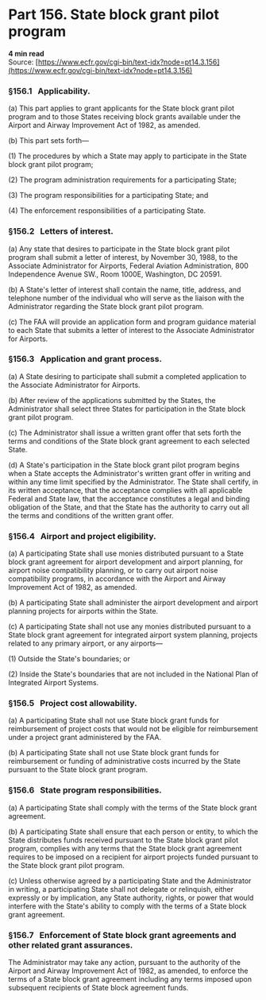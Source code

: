 # Part 156. State block grant pilot program
**4 min read**  
Source: [https://www.ecfr.gov/cgi-bin/text-idx?node=pt14.3.156](https://www.ecfr.gov/cgi-bin/text-idx?node=pt14.3.156)

<div>

### §156.1   Applicability.

\(a\) This part applies to grant applicants for the State block grant pilot program and to those States receiving block grants available under the Airport and Airway Improvement Act of 1982, as amended.

\(b\) This part sets forth—

\(1\) The procedures by which a State may apply to participate in the State block grant pilot program;

\(2\) The program administration requirements for a participating State;

\(3\) The program responsibilities for a participating State; and

\(4\) The enforcement responsibilities of a participating State.

### §156.2   Letters of interest.

\(a\) Any state that desires to participate in the State block grant pilot program shall submit a letter of interest, by November 30, 1988, to the Associate Administrator for Airports, Federal Aviation Administration, 800 Independence Avenue SW., Room 1000E, Washington, DC 20591.

\(b\) A State's letter of interest shall contain the name, title, address, and telephone number of the individual who will serve as the liaison with the Administrator regarding the State block grant pilot program.

\(c\) The FAA will provide an application form and program guidance material to each State that submits a letter of interest to the Associate Administrator for Airports.

### §156.3   Application and grant process.

\(a\) A State desiring to participate shall submit a completed application to the Associate Administrator for Airports.

\(b\) After review of the applications submitted by the States, the Administrator shall select three States for participation in the State block grant pilot program.

\(c\) The Administrator shall issue a written grant offer that sets forth the terms and conditions of the State block grant agreement to each selected State.

\(d\) A State's participation in the State block grant pilot program begins when a State accepts the Administrator's written grant offer in writing and within any time limit specified by the Administrator. The State shall certify, in its written acceptance, that the acceptance complies with all applicable Federal and State law, that the acceptance constitutes a legal and binding obligation of the State, and that the State has the authority to carry out all the terms and conditions of the written grant offer.

### §156.4   Airport and project eligibility.

\(a\) A participating State shall use monies distributed pursuant to a State block grant agreement for airport development and airport planning, for airport noise compatibility planning, or to carry out airport noise compatibility programs, in accordance with the Airport and Airway Improvement Act of 1982, as amended.

\(b\) A participating State shall administer the airport development and airport planning projects for airports within the State.

\(c\) A participating State shall not use any monies distributed pursuant to a State block grant agreement for integrated airport system planning, projects related to any primary airport, or any airports—

\(1\) Outside the State's boundaries; or

\(2\) Inside the State's boundaries that are not included in the National Plan of Integrated Airport Systems.

### §156.5   Project cost allowability.

\(a\) A participating State shall not use State block grant funds for reimbursement of project costs that would not be eligible for reimbursement under a project grant administered by the FAA.

\(b\) A participating State shall not use State block grant funds for reimbursement or funding of administrative costs incurred by the State pursuant to the State block grant program.

### §156.6   State program responsibilities.

\(a\) A participating State shall comply with the terms of the State block grant agreement.

\(b\) A participating State shall ensure that each person or entity, to which the State distributes funds received pursuant to the State block grant pilot program, complies with any terms that the State block grant agreement requires to be imposed on a recipient for airport projects funded pursuant to the State block grant pilot program.

\(c\) Unless otherwise agreed by a participating State and the Administrator in writing, a participating State shall not delegate or relinquish, either expressly or by implication, any State authority, rights, or power that would interfere with the State's ability to comply with the terms of a State block grant agreement.

### §156.7   Enforcement of State block grant agreements and other related grant assurances.

The Administrator may take any action, pursuant to the authority of the Airport and Airway Improvement Act of 1982, as amended, to enforce the terms of a State block grant agreement including any terms imposed upon subsequent recipients of State block agreement funds.

</div>